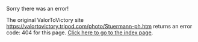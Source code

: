 

Sorry there was an error!

The original ValorToVictory site https://valortovictory.tripod.com/photo/Stuermann-ph.htm returns an error code: 404 for this page. [Click here to go to the index page](../index.md).